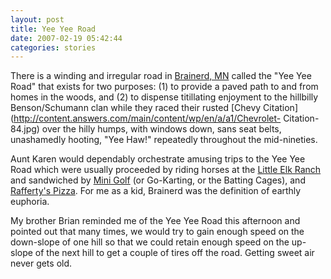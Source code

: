 ```yaml
---
layout: post
title: Yee Yee Road
date: 2007-02-19 05:42:44
categories: stories
---
```


There is a winding and irregular road in [Brainerd,
MN](http://www.brainerd.com/) called the "Yee Yee Road" that exists for two
purposes: (1) to provide a paved path to and from homes in the woods, and (2)
to dispense titillating enjoyment to the hillbilly Benson/Schumann clan while
they raced their rusted [Chevy
Citation](http://content.answers.com/main/content/wp/en/a/a1/Chevrolet-
Citation-84.jpg) over the hilly humps, with windows down, sans seat belts,
unashamedly hooting, "Yee Haw!" repeatedly throughout the mid-nineties.


Aunt Karen would dependably orchestrate amusing trips to the Yee Yee Road
which were usually proceeded by riding horses at the [Little Elk
Ranch](http://littleelkranch.com/) and sandwiched by [Mini
Golf](http://www.piratescove.net/location/12) (or Go-Karting, or the Batting
Cages), and [Rafferty's Pizza](http://www.raffertyspizza.com/). For me as a
kid, Brainerd was the definition of earthly euphoria.

My brother Brian reminded me of the Yee Yee Road this afternoon and pointed
out that many times, we would try to gain enough speed on the down-slope of
one hill so that we could retain enough speed on the up-slope of the next hill
to get a couple of tires off the road. Getting sweet air never gets old.


